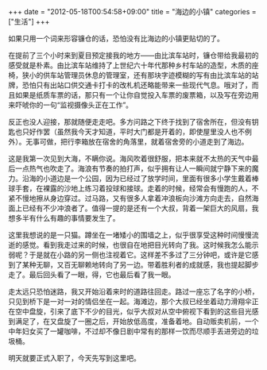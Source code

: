 +++
date = "2012-05-18T00:54:58+09:00"
title = "海边的小镇"
categories = ["生活"]
+++

如果只用一个词来形容镰仓的话，恐怕没有比海边的小镇更贴切的了。

在提前了三个小时来到夏目预定接我的地方——由比滨车站时，镰仓带给我最初的感受就是朴素。由比滨车站维持了上世纪六十年代那种乡村车站的造型，木质的座椅，狭小的供车站管理员休息的管理室，还有那块字迹模糊的写有由比滨车站的站牌，恐怕只有出站口供交通卡打卡的改札机还略能带来一些现代气息。哦对了，而且如果是纸质车票的话，那只有一个让你自觉投入车票的废票箱，以及写在旁边用来吓唬你的一句“监视摄像头正在工作”。

<!--more-->

反正也没人迎接，那就随便走走吧。多方问路之下终于找到了宿舍所在，但没有钥匙也只好作罢（虽然我今天才知道，平时大门都是开着的，即使屋里没人也不例外）。无事可做，把行李箱放在宿舍的角落里，就着宿舍旁的小道走到了海边。

这是我第一次见到大海，不瞒你说。海风吹着很舒服，把本来就不太热的天气中最后一点热气也吹走了。海浪有节奏的拍打声，似乎拥有让人一瞬间就宁静下来的魔力。沿海的小道边是一个公园，因为已经过了放学时间，里面有很多小学生戴着棒球手套，在裸露的沙地上练习着投球和接球。走着的时候，经常会有慢跑的人，不紧不慢地擦从身边穿过。过马路，又有很多人拿着冲浪板向沙滩方向走去，自然海面上已经有不少冲浪者了。值得一提的是还有一个大叔，背着一架巨大的风扇，我想多半有什么有趣的事情要发生了。

这里我想说的是一只猫。蹲坐在一堵矮小的围墙之上，似乎很享受这种时间慢慢流逝的感觉。看到我走过来的时候，也很自在地把目光转向了我。这时候我怎么能示弱呢？于是就在小路的另一侧也注视着它。这样差不多过了三分钟吧，或许是它感到了某种无聊，又百无聊赖地转向了另一边。带着胜利者的成就感，我也提起脚步走了。最后回头看了一眼，得，它也最后看了我一眼。

走太远只恐怕迷路，我又开始沿着来时的道路往回走。路过一座忘了名字的小桥，只见到桥下是一对一对的情侣坐在一起。海滩边，那个大叔已经坐着动力滑翔伞正在空中盘旋，引来了底下不少的目光，似乎大叔对从空中俯视下看到的这些目光感到满足了，在又盘旋了一圈之后，开始放低高度，准备着地。自动贩卖机前，一个中年妇女买了一罐咖啡，不过却不像日剧中常有的那样一饮而尽顺手丢进旁边的垃圾桶。

明天就要正式入职了，今天先写到这里吧。
